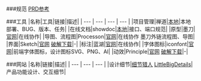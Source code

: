 ###规范
<a href="http://jiangdong.me/guide" target="_blank">PRD参考</a>

###工具
|名称|工具|链接|描述|
| --- | --- | --- | --- |
|项目管理|禅道|<a href="http://pms.aitelife.com/" target="_blank">本地</a>|本地部署、BUG、版本、任务|
|在线文档|showdoc|<a href="http://api.cdlhzz.cn/index.php?s=/Home/Item/index" target="_blank">本地</a>|接口、端口规范|
|原型|墨刀|<a href="https://modao.cc/" target="_blank">官网</a>|在线协作|
|导图、流程图|Processon|<a href="https://www.processon.com/" target="_blank">官网</a>|在线协作 墨刀外链流程图、导图|
|界面|Sketch|<a href="https://www.sketchapp.com/" target="_blank">官网</a> <a href="http://xclient.info/" target="_blank">破解下载</a>|-|
|标注|蓝湖|<a href="https://lanhuapp.com/" target="_blank">官网</a>|在线协作|
|字体图标|iconfont|<a href="http://www.iconfont.cn/" target="_blank">官网</a>|前端字体图标，设计图标SVG、PNG、AI|
|动效|Principle|<a href="http://principleformac.com/" target="_blank">官网</a> <a href="http://xclient.info/" target="_blank">破解下载</a>|-|

###网站
|名称|链接|描述|
| --- | --- | --- |
|设计细节|<a href="https://www.uisdc.com/hunters" target="_blank">细节猎人</a> <a href="http://littlebigdetails.com/" target="_blank">LittleBigDetails</a>|产品功能设计、交互细节|
